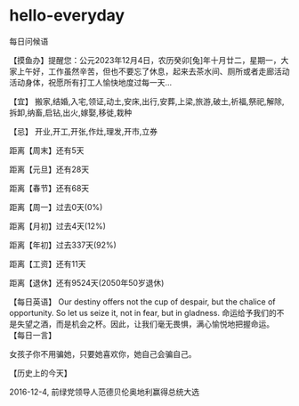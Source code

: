 # hello-everyday
每日问候语

【摸鱼办】提醒您：公元2023年12月4日，农历癸卯[兔]年十月廿二，星期一，大家上午好，工作虽然辛苦，但也不要忘了休息，起来去茶水间、厕所或者走廊活动活动身体，祝愿所有打工人愉快地度过每一天...

【宜】 搬家,结婚,入宅,领证,动土,安床,出行,安葬,上梁,旅游,破土,祈福,祭祀,解除,拆卸,纳畜,启钻,出火,嫁娶,移徙,栽种

【忌】 开业,开工,开张,作灶,理发,开市,立券

距离【周末】还有5天

距离【元旦】还有28天

距离【春节】还有68天

距离【周一】过去0天(0%)

距离【月初】过去4天(12%) 

距离【年初】过去337天(92%)

距离【工资】还有11天

距离【退休】还有9524天(2050年50岁退休)

【每日英语】
Our destiny offers not the cup of despair, but the chalice of opportunity. So let us seize it, not in fear, but in gladness.
命运给予我们的不是失望之酒，而是机会之杯。因此，让我们毫无畏惧，满心愉悦地把握命运。
【每日一言】

女孩子你不用骗她，只要她喜欢你，她自己会骗自己。

【历史上的今天】

2016-12-4, 前绿党领导人范德贝伦奥地利赢得总统大选
